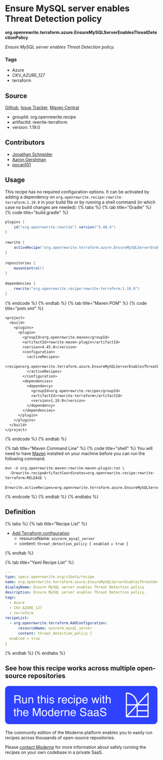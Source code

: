 # Ensure MySQL server enables Threat Detection policy

**org.openrewrite.terraform.azure.EnsureMySQLServerEnablesThreatDetectionPolicy**

_Ensure MySQL server enables Threat Detection policy._

### Tags

* Azure
* CKV_AZURE_127
* terraform

## Source

[Github](https://github.com/openrewrite/rewrite-terraform/blob/main/src/main/resources/META-INF/rewrite/azure.yml), [Issue Tracker](https://github.com/openrewrite/rewrite-terraform/issues), [Maven Central](https://central.sonatype.com/artifact/org.openrewrite.recipe/rewrite-terraform/1.19.0/jar)

* groupId: org.openrewrite.recipe
* artifactId: rewrite-terraform
* version: 1.19.0

## Contributors
* [Jonathan Schneider](jkschneider@gmail.com)
* [Aaron Gershman](aegershman@gmail.com)
* [pocan101](jcortesd@gmail.com)


## Usage

This recipe has no required configuration options. It can be activated by adding a dependency on `org.openrewrite.recipe:rewrite-terraform:1.19.0` in your build file or by running a shell command (in which case no build changes are needed): 
{% tabs %}
{% tab title="Gradle" %}
{% code title="build.gradle" %}
```groovy
plugins {
    id("org.openrewrite.rewrite") version("5.40.4")
}

rewrite {
    activeRecipe("org.openrewrite.terraform.azure.EnsureMySQLServerEnablesThreatDetectionPolicy")
}

repositories {
    mavenCentral()
}

dependencies {
    rewrite("org.openrewrite.recipe:rewrite-terraform:1.19.0")
}
```
{% endcode %}
{% endtab %}
{% tab title="Maven POM" %}
{% code title="pom.xml" %}
```markup
<project>
  <build>
    <plugins>
      <plugin>
        <groupId>org.openrewrite.maven</groupId>
        <artifactId>rewrite-maven-plugin</artifactId>
        <version>4.45.0</version>
        <configuration>
          <activeRecipes>
            <recipe>org.openrewrite.terraform.azure.EnsureMySQLServerEnablesThreatDetectionPolicy</recipe>
          </activeRecipes>
        </configuration>
        <dependencies>
          <dependency>
            <groupId>org.openrewrite.recipe</groupId>
            <artifactId>rewrite-terraform</artifactId>
            <version>1.19.0</version>
          </dependency>
        </dependencies>
      </plugin>
    </plugins>
  </build>
</project>
```
{% endcode %}
{% endtab %}

{% tab title="Maven Command Line" %}
{% code title="shell" %}
You will need to have [Maven](https://maven.apache.org/download.cgi) installed on your machine before you can run the following command.

```shell
mvn -U org.openrewrite.maven:rewrite-maven-plugin:run \
  -Drewrite.recipeArtifactCoordinates=org.openrewrite.recipe:rewrite-terraform:RELEASE \
  -Drewrite.activeRecipes=org.openrewrite.terraform.azure.EnsureMySQLServerEnablesThreatDetectionPolicy
```
{% endcode %}
{% endtab %}
{% endtabs %}

## Definition

{% tabs %}
{% tab title="Recipe List" %}
* [Add Terraform configuration](../../terraform/addconfiguration.md)
  * resourceName: `azurerm_mysql_server`
  * content: `threat_detection_policy {
  enabled = true
}`

{% endtab %}

{% tab title="Yaml Recipe List" %}
```yaml
---
type: specs.openrewrite.org/v1beta/recipe
name: org.openrewrite.terraform.azure.EnsureMySQLServerEnablesThreatDetectionPolicy
displayName: Ensure MySQL server enables Threat Detection policy
description: Ensure MySQL server enables Threat Detection policy.
tags:
  - Azure
  - CKV_AZURE_127
  - terraform
recipeList:
  - org.openrewrite.terraform.AddConfiguration:
      resourceName: azurerm_mysql_server
      content: threat_detection_policy {
  enabled = true
}

```
{% endtab %}
{% endtabs %}

## See how this recipe works across multiple open-source repositories

[![Moderne Link Image](/.gitbook/assets/ModerneRecipeButton.png)](https://public.moderne.io/recipes/org.openrewrite.terraform.azure.EnsureMySQLServerEnablesThreatDetectionPolicy)

The community edition of the Moderne platform enables you to easily run recipes across thousands of open-source repositories.

Please [contact Moderne](https://moderne.io/product) for more information about safely running the recipes on your own codebase in a private SaaS.
